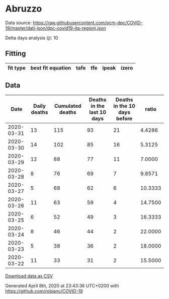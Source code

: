 # Abruzzo

Data source: https://raw.githubusercontent.com/pcm-dpc/COVID-19/master/dati-json/dpc-covid19-ita-regioni.json

Delta days analysis (j): 10

## Fitting 
|fit type|best fit equation|tafe|tfe|ipeak|izero|
|-------|-----|--------|------|---|---|

## Data
|Date|Daily deaths|Cumulated deaths|Deaths in the last 10 days|Deaths in the 10 days before|ratio|
|----|----------|-----------|-------|--------------------|-----|
|2020-03-31|13|115|93|21|4.4286|
|2020-03-30|14|102|85|16|5.3125|
|2020-03-29|12|88|77|11|7.0000|
|2020-03-28|8|76|69|7|9.8571|
|2020-03-27|5|68|62|6|10.3333|
|2020-03-26|11|63|59|4|14.7500|
|2020-03-25|6|52|49|3|16.3333|
|2020-03-24|8|46|44|2|22.0000|
|2020-03-23|5|38|36|2|18.0000|
|2020-03-22|11|33|31|2|15.5000|

[Download data as CSV](COVID-19_abruzzo_j10_2020-03-31.csv)

Generated April 8th, 2020 at 23:43:36 UTC+0200 with https://github.com/robianc/COVID-19
